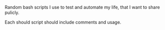 Random bash scripts I use to test and automate my life, that I want to share pulicly.  

Each should script should include comments and usage.
